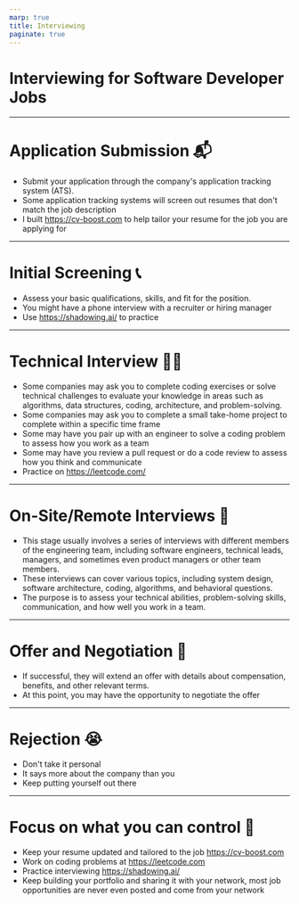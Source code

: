 ```yaml
---
marp: true
title: Interviewing
paginate: true
---
```


# Interviewing for Software Developer Jobs

---

# Application Submission 📬
* Submit your application through the company's application tracking system (ATS).
* Some application tracking systems will screen out resumes that don't match the job description
* I built https://cv-boost.com to help tailor your resume for the job you are applying for

---

# Initial Screening 📞
* Assess your basic qualifications, skills, and fit for the position.
* You might have a phone interview with a recruiter or hiring manager
* Use https://shadowing.ai/ to practice

---

# Technical Interview 🧑‍💻
* Some companies may ask you to complete coding exercises or solve technical challenges to evaluate your knowledge in areas such as algorithms, data structures, coding, architecture, and problem-solving.
* Some companies may ask you to complete a small take-home project to complete within a specific time frame
* Some may have you pair up with an engineer to solve a coding problem to assess how you work as a team
* Some may have you review a pull request or do a code review to assess how you think and communicate
* Practice on https://leetcode.com/

---

# On-Site/Remote Interviews 🎤
* This stage usually involves a series of interviews with different members of the engineering team, including software engineers, technical leads, managers, and sometimes even product managers or other team members.
* These interviews can cover various topics, including system design, software architecture, coding, algorithms, and behavioral questions.
* The purpose is to assess your technical abilities, problem-solving skills, communication, and how well you work in a team.

---

# Offer and Negotiation 🤑
* If successful, they will extend an offer with details about compensation, benefits, and other relevant terms.
* At this point, you may have the opportunity to negotiate the offer 

---

# Rejection 😭
* Don't take it personal
* It says more about the company than you
* Keep putting yourself out there

---

# Focus on what you can control 🙌
* Keep your resume updated and tailored to the job https://cv-boost.com
* Work on coding problems at https://leetcode.com
* Practice interviewing https://shadowing.ai/
* Keep building your portfolio and sharing it with your network, most job opportunities are never even posted and come from your network



